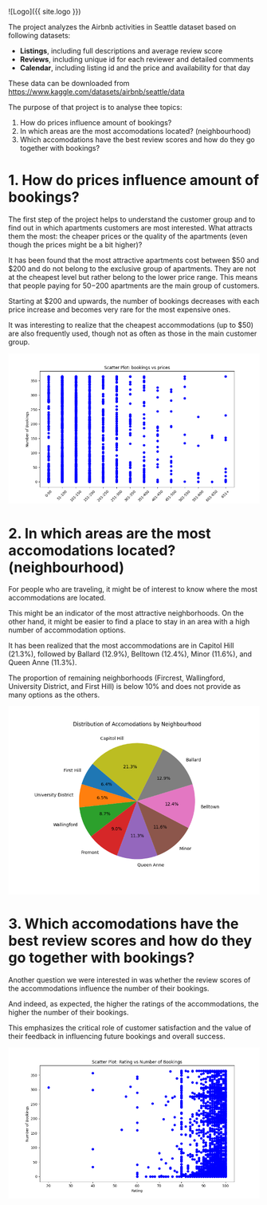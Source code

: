 
![Logo]({{ site.logo }})

The project analyzes the Airbnb activities in Seattle dataset based on following datasets:

- **Listings**, including full descriptions and average review score
- **Reviews**, including unique id for each reviewer and detailed comments
- **Calendar**, including listing id and the price and availability for that day

These data can be downloaded from https://www.kaggle.com/datasets/airbnb/seattle/data

The purpose of that project is to analyse thee topics:

1. How do prices influence amount of bookings?
2. In which areas are the most accomodations located? (neighbourhood)
3. Which accomodations have the best review scores and how do they go together with bookings?


# 1. How do prices influence amount of bookings?

The first step of the project helps to understand the customer group and to find out in which apartments customers are most interested. What attracts them the most: the cheaper prices or the quality of the apartments (even though the prices might be a bit higher)?

It has been found that the most attractive apartments cost between $50 and $200 and do not belong to the exclusive group of apartments. They are not at the cheapest level but rather belong to the lower price range. This means that people paying for $50-$200 apartments are the main group of customers.

Starting at $200 and upwards, the number of bookings decreases with each price increase and becomes very rare for the most expensive ones.

It was interesting to realize that the cheapest accommodations (up to $50) are also frequently used, though not as often as those in the main customer group.


![Picture1](booking_vs_prices.png)

# 2. In which areas are the most accomodations located? (neighbourhood)

For people who are traveling, it might be of interest to know where the most accommodations are located.

This might be an indicator of the most attractive neighborhoods. On the other hand, it might be easier to find a place to stay in an area with a high number of accommodation options.

It has been realized that the most accommodations are in Capitol Hill (21.3%), followed by Ballard (12.9%), Belltown (12.4%), Minor (11.6%), and Queen Anne (11.3%).

The proportion of remaining neighborhoods (Fircrest, Wallingford, University District, and First Hill) is below 10% and does not provide as many options as the others.

![Picture2](distribution_of_accomodations.png)



# 3. Which accomodations have the best review scores and how do they go together with bookings?

Another question we were interested in was whether the review scores of the accommodations influence the number of their bookings.

And indeed, as expected, the higher the ratings of the accommodations, the higher the number of their bookings.

This emphasizes the critical role of customer satisfaction and the value of their feedback in influencing future bookings and overall success.


![Picture3](rating_vs_bookings.png)

